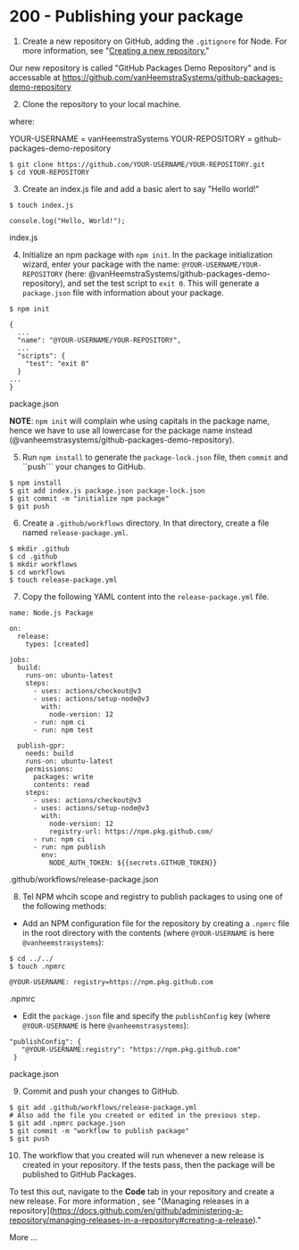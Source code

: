 # 200 - Publishing your package

1. Create a new repository on GitHub, adding the ```.gitignore``` for Node. For more information, see "[Creating a new repository.](https://docs.github.com/en/github/creating-cloning-and-archiving-repositories/creating-a-new-repository)"

Our new repository is called "GitHub Packages Demo Repository" and is accessable at https://github.com/vanHeemstraSystems/github-packages-demo-repository

2. Clone the repository to your local machine.

where:

YOUR-USERNAME = vanHeemstraSystems
YOUR-REPOSITORY = github-packages-demo-repository

```
$ git clone https://github.com/YOUR-USERNAME/YOUR-REPOSITORY.git
$ cd YOUR-REPOSITORY
```

3. Create an index.js file and add a basic alert to say "Hello world!"

```
$ touch index.js
```

```
console.log("Hello, World!");
```
index.js

4. Initialize an npm package with ```npm init```. In the package initialization wizard, enter your package with the name: ```@YOUR-USERNAME/YOUR-REPOSITORY``` (here: @vanHeemstraSystems/github-packages-demo-repository), and set the test script to ```exit 0```. This will generate a ```package.json``` file with information about your package.

```
$ npm init
```

```
{
  ...
  "name": "@YOUR-USERNAME/YOUR-REPOSITORY",
  ...
  "scripts": {
    "test": "exit 0"
  }
...
}
```
package.json

**NOTE**: ```npm init``` will complain whe using capitals in the package name, hence we have to use all lowercase for the package name instead (@vanheemstrasystems/github-packages-demo-repository).

5. Run ```npm install``` to generate the ```package-lock.json``` file, then ```commit``` and ``push``` your changes to GitHub.

```
$ npm install
$ git add index.js package.json package-lock.json
$ git commit -m "initialize npm package"
$ git push
```

6. Create a ```.github/workflows``` directory. In that directory, create a file named ```release-package.yml```.

```
$ mkdir .github
$ cd .github
$ mkdir workflows
$ cd workflows
$ touch release-package.yml
```

7. Copy the following YAML content into the ```release-package.yml``` file.

```
name: Node.js Package

on:
  release:
    types: [created]

jobs:
  build:
    runs-on: ubuntu-latest
    steps:
      - uses: actions/checkout@v3
      - uses: actions/setup-node@v3
        with:
          node-version: 12
      - run: npm ci
      - run: npm test

  publish-gpr:
    needs: build
    runs-on: ubuntu-latest
    permissions:
      packages: write
      contents: read
    steps:
      - uses: actions/checkout@v3
      - uses: actions/setup-node@v3
        with:
          node-version: 12
          registry-url: https://npm.pkg.github.com/
      - run: npm ci
      - run: npm publish
        env:
          NODE_AUTH_TOKEN: ${{secrets.GITHUB_TOKEN}}
```
.github/workflows/release-package.json

8. Tel NPM whcih scope and registry to publish packages to using one of the following methods:

- Add an NPM configuration file for the repository by creating a ```.npmrc``` file in the root directory with the contents (where ```@YOUR-USERNAME``` is here ```@vanheemstrasystems```):

```
$ cd ../../
$ touch .npmrc
```

```
@YOUR-USERNAME: registry=https://npm.pkg.github.com
```
.npmrc

- Edit the ```package.json``` file and specify the ```publishConfig``` key (where ```@YOUR-USERNAME``` is here ```@vanheemstrasystems```):

```
"publishConfig": {
   "@YOUR-USERNAME:registry": "https://npm.pkg.github.com"
 }
```
package.json

9. Commit and push your changes to GitHub.

```
$ git add .github/workflows/release-package.yml
# Also add the file you created or edited in the previous step.
$ git add .npmrc package.json
$ git commit -m "workflow to publish package"
$ git push
```
10. The workflow that you created will run whenever a new release is created in your repository. If the tests pass, then the package will be published to GitHub Packages.

To test this out, navigate to the **Code** tab in your repository and create a new release. For more information , see "(Managing releases in a repository](https://docs.github.com/en/github/administering-a-repository/managing-releases-in-a-repository#creating-a-release)."



More ...


